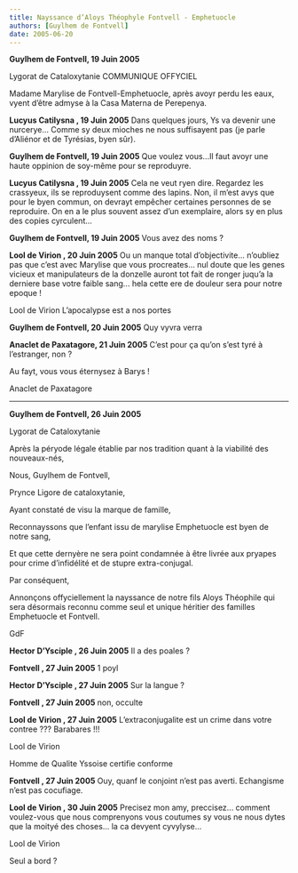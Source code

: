 ```yaml
---
title: Nayssance d’Aloys Théophyle Fontvell - Emphetuocle
authors: [Guylhem de Fontvell]
date: 2005-06-20
---
```


**Guylhem de Fontvell, 19 Juin 2005**

Lygorat de Cataloxytanie COMMUNIQUE OFFYCIEL

Madame Marylise de Fontvell-Emphetuocle, après avoyr perdu les eaux, vyent d’être admyse à la Casa Materna de Perepenya.

**Lucyus Catilysna , 19 Juin 2005** Dans quelques jours, Ys va devenir une nurcerye... Comme sy deux mioches ne nous suffisayent pas (je parle d’Aliénor et de Tyrésias, byen sûr).

**Guylhem de Fontvell, 19 Juin 2005** Que voulez vous...Il faut avoyr une haute oppinion de soy-même pour se reproduyre.

**Lucyus Catilysna , 19 Juin 2005** Cela ne veut ryen dire. Regardez les crassyeux, ils se reproduysent comme des lapins. Non, il m’est avys que pour le byen commun, on devrayt empêcher certaines personnes de se reproduire. On en a le plus souvent assez d’un exemplaire, alors sy en plus des copies cyrculent...

**Guylhem de Fontvell, 19 Juin 2005** Vous avez des noms ?

**Lool de Virion , 20 Juin 2005** Ou un manque total d’objectivite... n’oubliez pas que c’est avec Marylise que vous procreates... nul doute que les genes vicieux et manipulateurs de la donzelle auront tot fait de ronger juqu’a la derniere base votre faible sang... hela cette ere de douleur sera pour notre epoque !

Lool de Virion
L’apocalypse est a nos portes

**Guylhem de Fontvell, 20 Juin 2005** Quy vyvra verra

**Anaclet de Paxatagore, 21 Juin 2005** C’est pour ça qu’on s’est tyré à l’estranger, non ?

Au fayt, vous vous éternysez à Barys !

Anaclet de Paxatagore

---

**Guylhem de Fontvell, 26 Juin 2005**

Lygorat de Cataloxytanie

Après la péryode légale établie par nos tradition quant à la viabilité des nouveaux-nés,

Nous, Guylhem de Fontvell,

Prynce Ligore de cataloxytanie,

Ayant constaté de visu la marque de famille,

Reconnayssons que l’enfant issu de marylise Emphetuocle est byen de notre sang,

Et que cette dernyère ne sera point condamnée à être livrée aux pryapes pour crime d’infidélité et de stupre extra-conjugal.

Par conséquent,

Annonçons offyciellement la nayssance de notre fils Aloys Théophile qui sera désormais reconnu comme seul et unique héritier des familles Emphetuocle et Fontvell.

GdF

**Hector D’Ysciple , 26 Juin 2005** Il a des poales ?

**Fontvell , 27 Juin 2005** 1 poyl

**Hector D’Ysciple , 27 Juin 2005** Sur la langue ?

**Fontvell , 27 Juin 2005** non, occulte

**Lool de Virion , 27 Juin 2005** L’extraconjugalite est un crime dans votre contree ??? Barabares !!!

Lool de Virion

Homme de Qualite Yssoise certifie conforme

**Fontvell , 27 Juin 2005** Ouy, quanf le conjoint n’est pas averti. Echangisme n’est pas cocufiage.

**Lool de Virion , 30 Juin 2005** Precisez mon amy, preccisez... comment voulez-vous que nous comprenyons vous coutumes sy vous ne nous dytes que la moityé des choses... la ca devyent cyvylyse...

Lool de Virion

Seul a bord ?